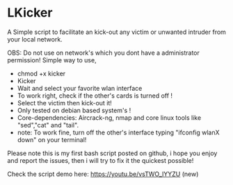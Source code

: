 # LKicker
A Simple script to facilitate an kick-out any victim or unwanted intruder from your local network.


OBS: Do not use on network's which you dont have a administrator permission!
Simple way to use,
  - chmod +x kicker
  - Kicker
  - Wait and select your favorite wlan interface
  - To work right, check if the other's cards is turned off !
  - Select the victim then kick-out it!
  - Only tested on debian based system's !
  - Core-dependencies: Aircrack-ng, nmap and core linux tools like "sed","cat" and "tail".
  - note: To work fine, turn off the other's interface typing "ifconfig wlanX down" on your terminal!

Please note this is my first bash script posted on github, i hope you enjoy and report the issues, then i will try to fix it the quickest possible!

Check the script demo here: https://youtu.be/vsTWO_IYYZU (new)
